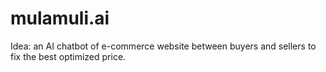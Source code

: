 # mulamuli.ai

Idea: an AI chatbot of e-commerce website between buyers and sellers to fix the best optimized price.
